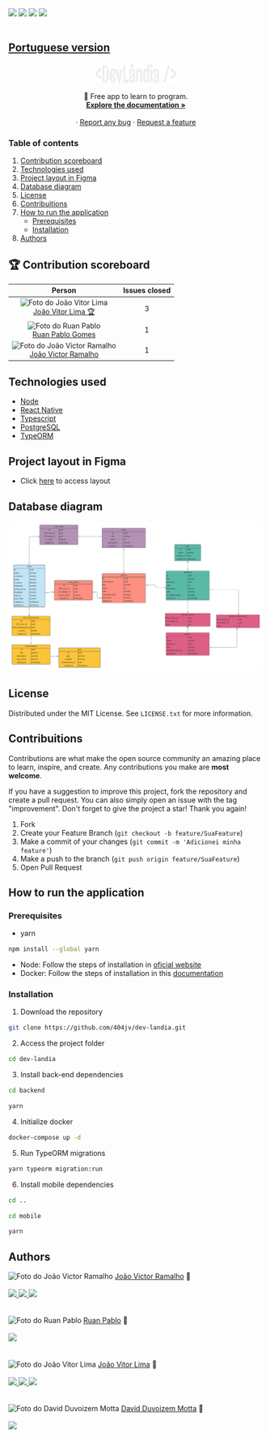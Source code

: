 <div>
  <img src="https://img.shields.io/github/issues/404jv/dev-landia?style=for-the-badge"/>
  <img src="https://img.shields.io/github/forks/404jv/dev-landia?style=for-the-badge"/>
  <img src="https://img.shields.io/github/stars/404jv/dev-landia?style=for-the-badge"/>
  <img src="https://img.shields.io/github/license/404jv/dev-landia?style=for-the-badge"/>
</div>

<br />

<h2><a href="./README.md">Portuguese version</a></h2>

<div align="center">
  <a href="https://github.com/othneildrew/Best-README-Template">
    <img src="./public/logo.png" alt="Logo" width="160" height="40">
  </a>

  <p align="center">
    💙 Free app to learn to program.
    <br />
    <a href="./DOCS.md"><strong>Explore the documentation »</strong></a>
    <br />
    <br />
    ·
    <a href="https://github.com/404jv/dev-landia/issues">Report any bug</a>
    ·
    <a href="https://github.com/404jv/dev-landia/issues">Request a feature</a>
  </p>
</div>



  <summary><h3>Table of contents</h3></summary>
  <ol>
    <li><a href="#🏆-contribution-scoreboard">Contribution scoreboard</a></li>
    <li><a href="#technologies-used">Technologies used</a></li>
    <li><a href="#project-layout-in-figma">Project layout in Figma</a></li>
    <li><a href="#database-diagram">Database diagram</a></li>
    <li><a href="#license">License</a></li>
    <li><a href="#contribuitions">Contribuitions</a></li>
    <li>
      <a href="#how-to-run-the-application">How to run the application</a>
      <ul>
        <li><a href="#prerequisites">Prerequisites</a></li>
        <li><a href="#installation">Installation</a></li>
      </ul>
    </li>
    <li><a href="#authors">Authors</a></li>
  </ol>

## 🏆 Contribution scoreboard
<div align="center">

  | Person | Issues closed |
  |:------:|:--------------:|
  | <img src="https://avatars.githubusercontent.com/u/86677587?v=4" width="100px;" alt="Foto do João Vitor Lima"/> <br/> <a href="https://github.com/jvolima">João Vitor Lima 🏆</a> | 3 |
  | <img src="https://avatars.githubusercontent.com/u/84464007?v=4" width="100px;" alt="Foto do Ruan Pablo" /> <br/> <a href="https://github.com/1SyuLi">Ruan Pablo Gomes</a> | 1 |
  <img src="https://avatars.githubusercontent.com/u/53544964?v=4" width="100px;" alt="Foto do João Victor Ramalho"/> <br/> <a href="https://github.com/404jv">João Victor Ramalho</a> | 1 |

</div>

## Technologies used 
- [Node](https://nodejs.org/en/)
- [React Native](https://reactnative.dev/)
- [Typescript](https://www.typescriptlang.org/)
- [PostgreSQL](https://www.postgresql.org/) 
- [TypeORM](https://typeorm.io/)

## Project layout in Figma 
- Click [here](https://www.figma.com/file/jiwnsl1AbgdJGJ11MaPf0V/DevL%C3%A2ndia?node-id=0%3A1) to access layout

## Database diagram 
![Diagrama do dev-landia](/public/diagram.png)

## License
Distributed under the MIT License. See `LICENSE.txt` for more information.

## Contribuitions
Contributions are what make the open source community an amazing place to learn, inspire, and create. Any contributions you make are **most welcome**.

If you have a suggestion to improve this project, fork the repository and create a pull request. You can also simply open an issue with the tag "improvement".
Don't forget to give the project a star! Thank you again!

1. Fork
2. Create your Feature Branch (`git checkout -b feature/SuaFeature`)
3. Make a commit of your changes (`git commit -m 'Adicionei minha feature'`)
4. Make a push to the branch (`git push origin feature/SuaFeature`)
5. Open Pull Request 

## How to run the application 
### Prerequisites
* yarn
```bash
npm install --global yarn
```
* Node: Follow the steps of installation in [oficial website](https://nodejs.org/en/download/)
* Docker: Follow the steps of installation in this [documentation](https://www.notion.so/Docker-e-Docker-Compose-16771f2ceefe4a05a8c29df4ca49e97a)

### Installation
1. Download the repository
```bash
git clone https://github.com/404jv/dev-landia.git
```
2. Access the project folder
```bash
cd dev-landia
```
3. Install back-end dependencies
```bash
cd backend
```
```bash
yarn
```
4. Initialize docker
```bash
docker-compose up -d
```
5. Run TypeORM migrations
```bash
yarn typeorm migration:run
```
6. Install mobile dependencies
```bash
cd ..
```
```bash
cd mobile
```
```bash
yarn
```

## Authors
<img src="https://avatars.githubusercontent.com/u/53544964?v=4" width="100px;" alt="Foto do João Victor Ramalho"/>
<a href="https://github.com/404jv">João Victor Ramalho</a> 🚀 

<br />
<br />

<div>
  <a href="https://twitter.com/401jv">
    <img src="https://img.shields.io/badge/@401jv-1DA1F2?style=for-the-badge&logo=twitter&logoColor=white"/>
  </a>
  <a href="mailto:joaovictorramalho7@gmail.com">
    <img src="https://img.shields.io/badge/joaovictorramalho7@gmail.com-D14836?style=for-the-badge&logo=gmail&logoColor=white"/>
  </a>
  <a href="https://www.linkedin.com/in/404jv/">
    <img src="https://img.shields.io/badge/João Victor Ramalho-0077B5?style=for-the-badge&logo=linkedin&logoColor=white" />
  </a>
</div>

<br />
<br />

<img src="https://avatars.githubusercontent.com/u/84464007?v=4" width="100px;" alt="Foto do Ruan Pablo"/>
<a href="https://github.com/1SyuLi">Ruan Pablo</a> 🚀 

<br />
<br />

<div>
  <a href="ruangoio01@gmail.com">
    <img src="https://img.shields.io/badge/ruangoio01@gmail.com-D14836?style=for-the-badge&logo=gmail&logoColor=white"/>
  </a>
</div>

<br />
<br />

<img src="https://avatars.githubusercontent.com/u/86677587?v=4" width="100px;" alt="Foto do João Vitor Lima"/>
<a href="https://github.com/jvolima">João Vitor Lima</a> 🚀 

<br />
<br />

<div>
  <a href="https://twitter.com/JvoLima1">
    <img src="https://img.shields.io/badge/@JvoLima1-1DA1F2?style=for-the-badge&logo=twitter&logoColor=white"/>
  </a>
  <a href="mailto:jvolima2004@gmail.com">
    <img src="https://img.shields.io/badge/jvolima2004@gmail.com-D14836?style=for-the-badge&logo=gmail&logoColor=white"/>
  </a>
  <a href="https://www.linkedin.com/in/jo%C3%A3o-vitor-de-oliveira-lima-36b573215/">
    <img src="https://img.shields.io/badge/João Vitor de Oliveira Lima-0077B5?style=for-the-badge&logo=linkedin&logoColor=white" />
  </a>
</div>

<br />
<br />

<img src="https://avatars.githubusercontent.com/u/104085570?v=4" width="100px;" alt="Foto do David Duvoizem Motta"/>
<a href="https://github.com/alqui290">David Duvoizem Motta</a> 🚀 

<br />
<br />

<div>
  <a href="mailto:david0motta@gmail.com">
    <img src="https://img.shields.io/badge/david0motta@gmail.com-D14836?style=for-the-badge&logo=gmail&logoColor=white"/>
  </a>
</div>